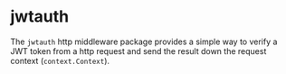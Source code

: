 # jwtauth

The `jwtauth` http middleware package provides a simple way to verify a JWT token from a http request and send the result down the request context (`context.Context`).
